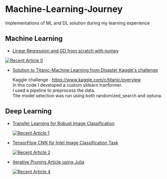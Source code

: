 # Machine-Learning-Journey
Implementations of ML and DL solution during my learning experience


## Machine Learning

- [Linear Regression and GD from scratch with numpy](https://github.com/March-08/Machine-Learning-Journey/blob/main/multi_linear_regession.ipynb)

<a target="_blank" href="https://github-readme-medium-recent-article.vercel.app/medium/@marcellopoliti/0"><img src="https://github-readme-medium-recent-article.vercel.app/medium/@marcellopoliti/0" alt="Recent Article 0"> 

- [Solution to Titanic-Machine Learning from Disaster Kaggle's challenge](https://github.com/March-08/Machine-Learning-Journey/blob/main/Titanic/Titanic_Marcello_Politi.ipynb)  
    
  Kaggle challenge : https://www.kaggle.com/c/titanic/overview  
  In this code I developed a custom sklearn tranformer.   
  I used a pipeline to preprocess the data.   
  The model selection was run using both randomized_search and optuna.  
  
  
## Deep Learning
  
  
- [Transfer Learning for Robust Image Classification](https://github.com/March-08/Machine-Learning-Journey/tree/main/tensorflow-dogs-vs-cats)
  
  <a target="_blank" href="https://github-readme-medium-recent-article.vercel.app/medium/@marcellopoliti/1"><img src="https://github-readme-medium-recent-article.vercel.app/medium/@marcellopoliti/1" alt="Recent Article 1"> 
  
    
- [TensorFlow CNN for Intel Image Classification Task](https://github.com/March-08/Machine-Learning-Journey/tree/main/TensorFlow%20CNN%20for%20Intel%20Image%20Classification%20Task)
 
    <a target="_blank" href="https://github-readme-medium-recent-article.vercel.app/medium/@marcellopoliti/2"><img src="https://github-readme-medium-recent-article.vercel.app/medium/@marcellopoliti/2" alt="Recent Article 2"> 
      
- [Iterative Pruning Article using Julia](https://towardsdatascience.com/iterative-pruning-methods-for-artificial-neural-networks-in-julia-c605f547a485)
 
    <a target="_blank" href="https://github-readme-medium-recent-article.vercel.app/medium/@marcellopoliti/4"><img src="https://github-readme-medium-recent-article.vercel.app/medium/@marcellopoliti/4" alt="Recent Article 4"> 
       

      
    
